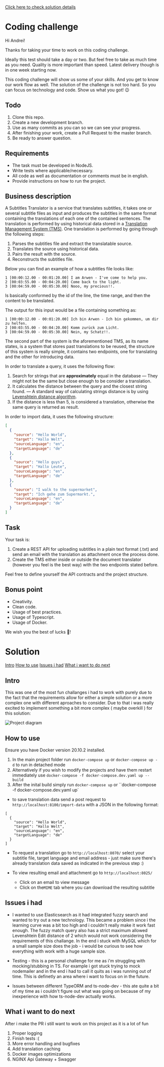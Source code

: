 [Click here to check solution details](#solution)

# Coding challenge

Hi Andrei!

Thanks for taking your time to work on this coding challenge.

Ideally this test should take a day or two. But feel free to take as much time as you need. Quality is more important than speed. Latest delivery though is in one week starting now.

This coding challenge will show us some of your skills. And you get to know our work flow as well. The solution of the challenge is not too hard. So you can focus on technology and code. Show us what you got! 😉

## Todo

1. Clone this repo.
2. Create a new development branch.
3. Use as many commits as you can so we can see your progress.
4. After finishing your work, create a Pull Request to the master branch.
5. Be ready to answer question.

## Requirements

- The task must be developed in NodeJS.
- Write tests where applicable/necessary.
- All code as well as documentation or comments must be in english.
- Provide instructions on how to run the project.

## Business description

A Subtitles Translator is a service that translates subtitles, it takes one or several subtitle files as input and produces the subtitles in the same format containing the translations of each one of the contained sentences. The translation is performed by using historical data stored in a [Translation Management System (TMS)](https://en.wikipedia.org/wiki/Translation_management_system). One translation is performed by going through the following steps:

1. Parses the subtitles file and extract the translatable source.
2. Translates the source using historical data.
3. Pairs the result with the source.
4. Reconstructs the subtitles file.

Below you can find an example of how a subtitles file looks like:

```
1 [00:00:12.00 - 00:01:20.00] I am Arwen - I've come to help you.
2 [00:03:55.00 - 00:04:20.00] Come back to the light.
3 [00:04:59.00 - 00:05:30.00] Nooo, my precious!!.
```

Is basically conformed by the id of the line, the time range, and then the content to be translated.

The output for this input would be a file containing something as:

```
1 [00:00:12.00 - 00:01:20.00] Ich bin Arwen - Ich bin gekommen, um dir zu helfen.
2 [00:03:55.00 - 00:04:20.00] Komm zurück zum Licht.
3 [00:04:59.00 - 00:05:30.00] Nein, my Schatz!!.
```

The second part of the system is the aforementioned TMS, as its name states, is a system that stores past translations to be reused, the structure of this system is really simple, it contains two endpoints, one for translating and the other for introducing data.

In order to translate a query, it uses the following flow:

1. Search for strings that are **approximately** equal in the database — They might not be the same but close enough to be consider a translation.
2. It calculates the distance between the query and the closest string found. — A standard way of calculating strings distance is by using [Levenshtein distance algorithm](https://en.wikipedia.org/wiki/Levenshtein_distance).
3. If the distance is less than 5, is considered a translation, otherwise the same query is returned as result.

In order to import data, it uses the following structure:

```json
[
  {
    "source": "Hello World",
    "target": "Hallo Welt",
    "sourceLanguage": "en",
    "targetLanguage": "de"
  },
  {
    "source": "Hello guys",
    "target": "Hallo Leute",
    "sourceLanguage": "en",
    "targetLanguage": "de"
  },
  {
    "source": "I walk to the supermarket",
    "target": "Ich gehe zum Supermarkt.",
    "sourceLanguage": "en",
    "targetLanguage": "de"
  }
]
```

## Task

Your task is:

1. Create a REST API for uploading subtitles in a plain text format (.txt) and send an email with the translation as attachment once the process done.
2. Create the TMS either inside or outside the document translator (however you feel is the best way) with the two endpoints stated before.

Feel free to define yourself the API contracts and the project structure.

## Bonus point

- Creativity.
- Clean code.
- Usage of best practices.
- Usage of Typescript.
- Usage of Docker.

We wish you the best of lucks 🙏!

# Solution

[Intro](#intro)
[How to use](#how-to-use)
[Issues i had](#issues-i-had)
[What i want to do next](#what-i-want-to-do-next)

## Intro

This was one of the most fun challanges i had to work with purely due to the fact that the requirements allow for either a simple solution or a more complex one with different aproaches to consider.
Due to that i was really excited to implement something a bit more complex ( maybe overkill ) for this solution:

![Project diagram](project-diagram.png)

## How to use

Ensure you have Docker version 20.10.2 installed.

1. In the main project folder run `docker-compose up` or `docker-compose up -d` to run in detached mode
2. Alternatively if you wish to modify the projects and have them restart immediately use `docker-compose -f docker-compose.dev.yaml up --build`
3. After the inital build simply run `docker-compose up` or ``docker-compose -f docker-compose.dev.yaml up`

- to save translation data send a post request to `http://localhost:8100/import-data` with a JSON in the following format:

```
[
  {
    "source": "Hello World",
    "target": "Hallo Welt",
    "sourceLanguage": "en",
    "targetLanguage": "de"
  }
]
```

- To request a translation go to `http://localhost:8070/` select your subtitle file, target language and email address - just make sure there's already translation data saved as indicated in the previous step :)

- To view resulting email and attachment go to `http://localhost:8025/`
  - Click on an email to view message
  - Click on the`MIME` tab where you can download the resulting subtitle

## Issues i had

- I wanted to use Elasticsearch as it had integrated fuzzy search and wanted to try out a new technology. This became a problem since i the learning curve was a bit too high and i couldn't really make it work fast enough. The fuzzy match query also has a strict maximum allowed Levenshtein Edit distance of 2 which would not work considering the requirements of this challange.
  In the end i stuck with MySQL which for a small sample size does the job - i would be curious to see how everything with work with a huge sample size.

- Testing - this is a personal challenge for me as i'm struggling with mocking/stubbing in TS. For example i got stuck trying to mock nodemailer and in the end i had to call it quits as i was running out of time. This is definetly an area where i want to focus on in the future.

- Issues between different TypeORM and ts-node-dev - this ate quite a bit of my time as i couldn't figure out what was going on because of my inexperience with how ts-node-dev actually works.

## What i want to do next

After i make the PR i still want to work on this project as it is a lot of fun

1. Proper logging
2. Finish tests :(
3. More error handling and bugfixes
4. Add translation caching
5. Docker images optimizations
6. NGINX Api Gateway + Swagger
